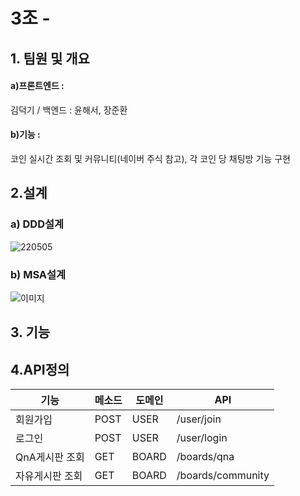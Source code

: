 # 3조 - 

## 1. 팀원 및 개요
#### a)프론트엔드 : 
김덕기 / 백엔드 : 윤해서, 장준환

#### b)기능 : 
코인 실시간 조회 및 커뮤니티(네이버 주식 참고), 각 코인 당 채팅방 기능 구현


## 2.설계
### a) DDD설계
![220505](https://user-images.githubusercontent.com/104835130/169385398-6408d56a-c335-4bcb-8f86-869924856d62.png)

### b) MSA설계
![이미지](https://user-images.githubusercontent.com/104835130/169385576-e256a830-bd72-4518-80a1-495ba482c58c.png)


## 3. 기능

## 4.API정의
|기능|메소드|도메인|API|
|------|----|---|--------------|
|회원가입|POST|USER|/user/join|
|로그인|POST|USER|/user/login|
|QnA게시판 조회|GET|BOARD|/boards/qna|
|자유게시판 조회|GET|BOARD|/boards/community|
